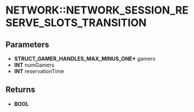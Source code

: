 # NETWORK::NETWORK_SESSION_RESERVE_SLOTS_TRANSITION

## Parameters
* **STRUCT_GAMER_HANDLES_MAX_MINUS_ONE\*** gamers
* **INT** numGamers
* **INT** reservationTime

## Returns
* **BOOL**